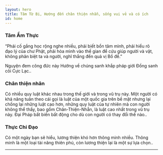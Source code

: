 ```yaml
---
layout: hero
title: Tâm Từ Bi, Hướng đến chân thiện nhẫn, sống vui vẻ và có ích
id: home
---
```


<section class="light home-section">
  <div class="marketing-row">
    <div class="marketing-col">
      <h3>Tâm Ẩm Thực</h3>
      <p>“Phải cố gắng học rộng nghe nhiều, phải biết bổn tâm mình, phải hiểu rõ đạo lý của chư Phật, phải hòa mình vào thế gian để cứu giúp người và vật, không phân biệt ta và người, nghĩ thắng đến quả vị Bồ đề.”</p>
      <p>Nguyện đem công đức này
Hướng về chúng sanh khắp pháp giới
Đồng sanh cõi Cực Lạc..</p>
    </div>
    <div class="marketing-col">
      <h3>Chân thiện nhân</h3>
      <p>Có nhiều quy luật khác nhau trong thế giới và trong vũ trụ này. Một người có khả năng tuân theo cái gọi là luật của một quốc gia trên bề mặt nhưng lại chống lại những luật cao hơn, những quy luật của tự nhiên mà con người không thể thấy, bao gồm Chân-Thiện-Nhẫn, là luật cao nhất trong vũ trụ này. Đại Pháp bất biến bất động cho dù con người có thay đổi thế nào..</p>
    </div>
    <div class="marketing-col">
      <h3>Thực Chi Đạo</h3>
      <p>Có một ngày bạn sẽ hiểu, lương thiện khó hơn thông minh nhiều. Thông minh là một loại tài năng thiên phú, còn lương thiện lại là một sự lựa chọn..</p>
    </div>
  </div>
</section>
<hr class="home-divider" />
<section style="display:none" class="home-section">
  <div style="display:none" id="examples">
    <div style="display:none" class="example">
      <h3>A Simple Component</h3>
      <p>
        React components implement a `render()` method that takes input data and
        returns what to display. This example uses an XML-like syntax called
        JSX. Input data that is passed into the component can be accessed by
        `render()` via `this.props`.
      </p>
      <p>
        <strong>JSX is optional and not required to use React.</strong>
        Try the
        <a href="http://babeljs.io/repl#?babili=false&browsers=&build=&builtIns=false&code_lz=MYGwhgzhAEASCmIQHsCy8pgOb2vAHgC7wB2AJjAErxjCEB0AwsgLYAOyJph0A3gFABIAE6ky8YQAoAlHyEj4hAK7CS0ADxkAlgDcAfAiTI-hABZaI9NsORtLJMC3gBfdQHpt-gNxDn_P_zUtIQAIgDyqPSi5BKS6oYo6Jg40A5OALwARCHwOlokmdBuegA00CzISiSEAHLI4tJeQA&debug=false&circleciRepo=&evaluate=false&lineWrap=false&presets=react&prettier=true&targets=&version=6.26.0">Babel REPL</a>
        to see the raw JavaScript code produced by the JSX compilation step.
      </p>
      <div style="display:none" id="helloExample"></div>
    </div>
    <div class="example">
      <h3>A Stateful Component</h3>
      <p>
        In addition to taking input data (accessed via `this.props`), a
        component can maintain internal state data (accessed via `this.state`).
        When a component's state data changes, the rendered markup will be
        updated by re-invoking `render()`.
      </p>
      <div style="display:none" id="timerExample" ></div>
    </div>
    <div class="example">
      <h3>An Application</h3>
      <p>
        Using `props` and `state`, we can put together a small Todo application.
        This example uses `state` to track the current list of items as well as
        the text that the user has entered. Although event handlers appear to be
        rendered inline, they will be collected and implemented using event
        delegation.
      </p>
      <div style="display:none" id="todoExample"></div>
    </div>
    <div class="example">
      <h3>A Component Using External Plugins</h3>
      <p>
        React is flexible and provides hooks that allow you to interface with
        other libraries and frameworks. This example uses <strong>remarkable</strong>, an
        external Markdown library, to convert the textarea's value in real time.
      </p>
      <div style="display:none" id="markdownExample"></div>
    </div>
  </div>
</section>
